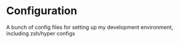 # Configuration
A bunch of config files for setting up my development environment, including zsh/hyper configs

